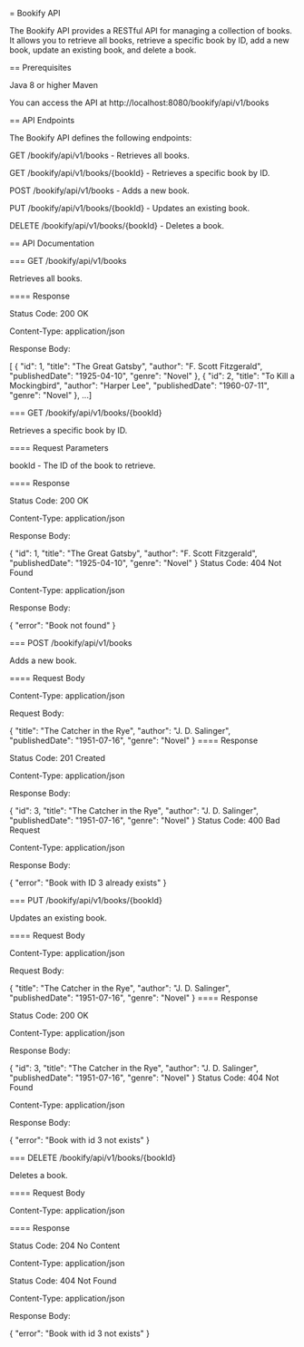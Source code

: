 = Bookify API

The Bookify API provides a RESTful API for managing a collection of books. It allows you to retrieve all books, retrieve a specific book by ID, add a new book, update an existing book, and delete a book.

== Prerequisites

Java 8 or higher
Maven

You can access the API at http://localhost:8080/bookify/api/v1/books

== API Endpoints

The Bookify API defines the following endpoints:

GET /bookify/api/v1/books - Retrieves all books.

GET /bookify/api/v1/books/{bookId} - Retrieves a specific book by ID.

POST /bookify/api/v1/books - Adds a new book.

PUT /bookify/api/v1/books/{bookId} - Updates an existing book.

DELETE /bookify/api/v1/books/{bookId} - Deletes a book.

== API Documentation

=== GET /bookify/api/v1/books

Retrieves all books.

==== Response

Status Code: 200 OK

Content-Type: application/json

Response Body:

[  {    "id": 1,    "title": "The Great Gatsby",    "author": "F. Scott Fitzgerald",    "publishedDate": "1925-04-10",    "genre": "Novel"  },  {    "id": 2,    "title": "To Kill a Mockingbird",    "author": "Harper Lee",    "publishedDate": "1960-07-11",    "genre": "Novel"  },  ...]

=== GET /bookify/api/v1/books/{bookId}

Retrieves a specific book by ID.

==== Request Parameters

bookId - The ID of the book to retrieve.

==== Response

Status Code: 200 OK

Content-Type: application/json

Response Body:

{
  "id": 1,
  "title": "The Great Gatsby",
  "author": "F. Scott Fitzgerald",
  "publishedDate": "1925-04-10",
  "genre": "Novel"
}
Status Code: 404 Not Found

Content-Type: application/json

Response Body:

{
  "error": "Book not found"
}

=== POST /bookify/api/v1/books

Adds a new book.

==== Request Body

Content-Type: application/json

Request Body:

{
  "title": "The Catcher in the Rye",
  "author": "J. D. Salinger",
  "publishedDate": "1951-07-16",
  "genre": "Novel"
}
==== Response

Status Code: 201 Created

Content-Type: application/json

Response Body:

{
  "id": 3,
  "title": "The Catcher in the Rye",
  "author": "J. D. Salinger",
  "publishedDate": "1951-07-16",
  "genre": "Novel"
}
Status Code: 400 Bad Request

Content-Type: application/json

Response Body:

{
  "error": "Book with ID 3 already exists"
}  

=== PUT /bookify/api/v1/books/{bookId}

Updates an existing book.

==== Request Body

Content-Type: application/json

Request Body:

{
  "title": "The Catcher in the Rye",
  "author": "J. D. Salinger",
  "publishedDate": "1951-07-16",
  "genre": "Novel"
}
==== Response

Status Code: 200 OK

Content-Type: application/json

Response Body:

{
  "id": 3,
  "title": "The Catcher in the Rye",
  "author": "J. D. Salinger",
  "publishedDate": "1951-07-16",
  "genre": "Novel"
}
Status Code: 404 Not Found

Content-Type: application/json

Response Body:

{
  "error": "Book with id 3 not exists"
} 

=== DELETE /bookify/api/v1/books/{bookId}

Deletes a book.

==== Request Body

Content-Type: application/json

==== Response

Status Code: 204 No Content

Content-Type: application/json

Status Code: 404 Not Found

Content-Type: application/json

Response Body:

{
  "error": "Book with id 3 not exists"
}  